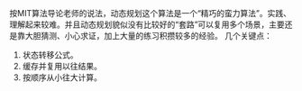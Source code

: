 按MIT算法导论老师的说法，动态规划这个算法是一个“精巧的蛮力算法”。实践、理解起来较难。并且动态规划貌似没有比较好的“套路”可以复用多个场景，主要还是靠大胆猜测、小心求证，加上大量的练习积攒较多的经验。
几个关键点：
1. 状态转移公式。
2. 缓存并复用以往结果。
3. 按顺序从小往大计算。
